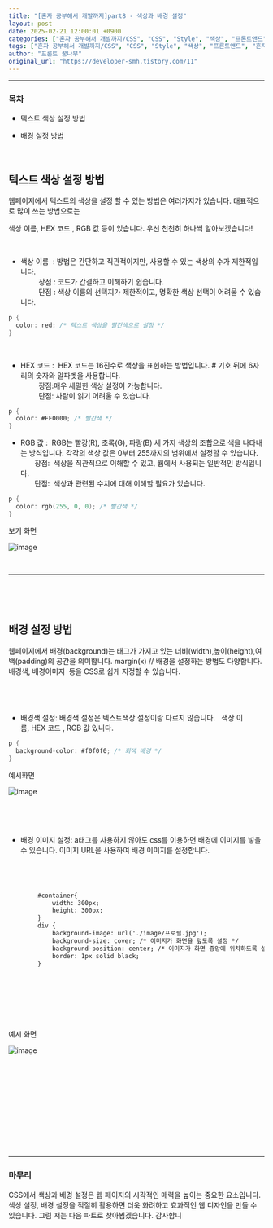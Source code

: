 ```yaml
---
title: "[혼자 공부해서 개발까지]part8 - 색상과 배경 설정"
layout: post
date: 2025-02-21 12:00:01 +0900
categories: ["혼자 공부해서 개발까지/CSS", "CSS", "Style", "색상", "프론트앤드", "혼자 공부해서 개발까지"]
tags: ["혼자 공부해서 개발까지/CSS", "CSS", "Style", "색상", "프론트앤드", "혼자 공부해서 개발까지"]
author: "프론트 꿈나무"
original_url: "https://developer-smh.tistory.com/11"
---
```


---

### 목차

- 텍스트 색상 설정 방법

- 배경 설정 방법

 

## 텍스트 색상 설정 방법

웹페이지에서 텍스트의 색상을 설정 할 수 있는 방법은 여러가지가 있습니다. 대표적으로 많이 쓰는 방법으로는

색상 이름, HEX 코드 , RGB 값 등이 있습니다. 우선 천천히 하나씩 알아보겠습니다!

 

- 색상 이름  : 방법은 간단하고 직관적이지만, 사용할 수 있는 색상의 수가 제한적입니다.  
         장점 : 코드가 간결하고 이해하기 쉽습니다.  
         단점 : 색상 이름의 선택지가 제한적이고, 명확한 색상 선택이 어려울 수 있습니다.    

```c
p {
  color: red; /* 텍스트 색상을 빨간색으로 설정 */
}
```
   
  

- HEX 코드 :  HEX 코드는 16진수로 색상을 표현하는 방법입니다. # 기호 뒤에 6자리의 숫자와 알파벳을 사용합니다.  
         장점:매우 세밀한 색상 설정이 가능합니다.  
         단점: 사람이 읽기 어려울 수 있습니다.  

```c
p {
  color: #FF0000; /* 빨간색 */
}
```
  
  

- RGB 값 :  RGB는 빨강(R), 초록(G), 파랑(B) 세 가지 색상의 조합으로 색을 나타내는 방식입니다. 각각의 색상 값은 0부터 255까지의 범위에서 설정할 수 있습니다.  
       장점:  색상을 직관적으로 이해할 수 있고, 웹에서 사용되는 일반적인 방식입니다.   
       단점:  색상과 관련된 수치에 대해 이해할 필요가 있습니다.   

```c
p {
  color: rgb(255, 0, 0); /* 빨간색 */
}
```
  
  
보기 화면  

![image](/assets/img/2025-02-21/img.png)

 

---

 

 

## 배경 설정 방법

웹페이지에서 배경(background)는 태그가 가지고 있는 너비(width),높이(height),여백(padding)의 공간을 의미합니다. margin(x) // 배경을 설정하는 방법도 다양합니다. 배경색, 배경이미지  등을 CSS로 쉽게 지정할 수 있습니다.

##  

- 배경색 설정: 배경색 설정은 텍스트색상 설정이랑 다르지 않습니다.   색상 이름, HEX 코드 , RGB 값 있니다.  

```c
p {
  background-color: #f0f0f0; /* 회색 배경 */
}
```
  
  
예시화면  

![image](/assets/img/2025-02-21/img.png)

 

 

- 배경 이미지 설정: a태그를 사용하지 않아도 css를 이용하면 배경에 이미지를 넣을 수 있습니다. 이미지 URL을 사용하여 배경 이미지를 설정합니다.   
  
  
  

```html

    
    
    
        #container{
            width: 300px;
            height: 300px;
        }
        div {
            background-image: url('./image/프로필.jpg');
            background-size: cover; /* 이미지가 화면을 덮도록 설정 */
            background-position: center; /* 이미지가 화면 중앙에 위치하도록 설정 */
            border: 1px solid black;
        }
    

    

```
 

 

예시 화면

![image](/assets/img/2025-02-21/img.png)

 

 

 

 

 

 

---

### 마무리

CSS에서 색상과 배경 설정은 웹 페이지의 시각적인 매력을 높이는 중요한 요소입니다. 색상 설정, 배경 설정을 적절히 활용하면 더욱 화려하고 효과적인 웹 디자인을 만들 수 있습니다. 그럼 저는 다음 파트로 찾아뵙겠습니다. 감사합니
